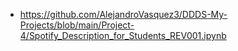- https://github.com/AlejandroVasquez3/DDDS-My-Projects/blob/main/Project-4/Spotify_Description_for_Students_REV001.ipynb

